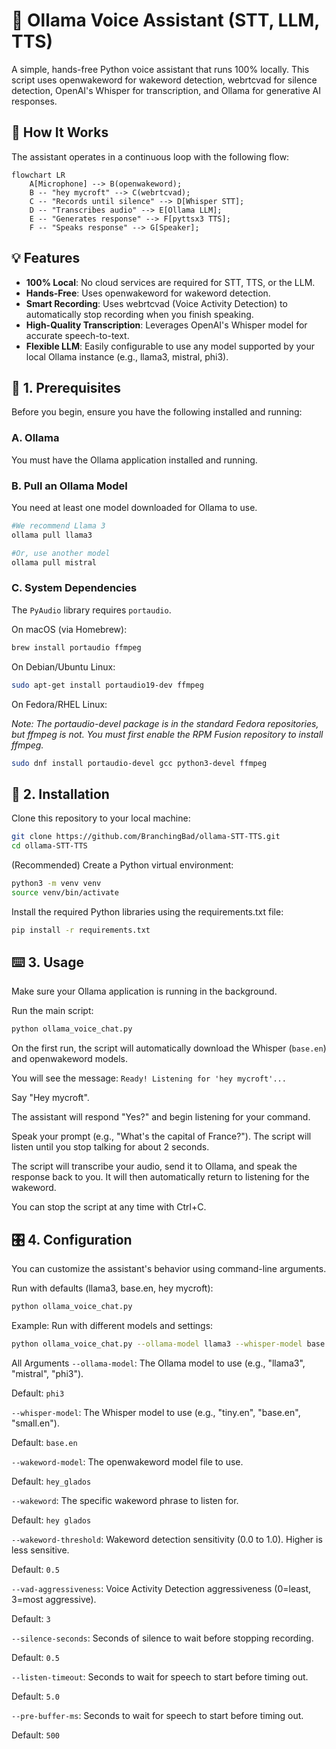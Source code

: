 # 🤖 Ollama Voice Assistant (STT, LLM, TTS)

A simple, hands-free Python voice assistant that runs 100% locally. This script uses openwakeword for wakeword detection, webrtcvad for silence detection, OpenAI's Whisper for transcription, and Ollama for generative AI responses.

## 🧩 How It Works

The assistant operates in a continuous loop with the following flow:

```mermaid
flowchart LR
    A[Microphone] --> B(openwakeword);
    B -- "hey mycroft" --> C(webrtcvad);
    C -- "Records until silence" --> D[Whisper STT];
    D -- "Transcribes audio" --> E[Ollama LLM];
    E -- "Generates response" --> F[pyttsx3 TTS];
    F -- "Speaks response" --> G[Speaker];
```

## 💡 Features
- **100% Local**: No cloud services are required for STT, TTS, or the LLM.
- **Hands-Free**: Uses openwakeword for wakeword detection.
- **Smart Recording**: Uses webrtcvad (Voice Activity Detection) to automatically stop recording when you finish speaking.
- **High-Quality Transcription**: Leverages OpenAI's Whisper model for accurate speech-to-text.
- **Flexible LLM**: Easily configurable to use any model supported by your local Ollama instance (e.g., llama3, mistral, phi3).

## 🔩 1. Prerequisites

Before you begin, ensure you have the following installed and running:

### A. Ollama

You must have the Ollama application installed and running.

### B. Pull an Ollama Model

You need at least one model downloaded for Ollama to use.
```bash 
#We recommend Llama 3
ollama pull llama3

#Or, use another model
ollama pull mistral
```

### C. System Dependencies

The ``PyAudio`` library requires ``portaudio``.

On macOS (via Homebrew):
```bash
brew install portaudio ffmpeg
```

On Debian/Ubuntu Linux:
```bash
sudo apt-get install portaudio19-dev ffmpeg
```

On Fedora/RHEL Linux:

_Note: The portaudio-devel package is in the standard Fedora repositories, but ffmpeg is not. You must first enable the RPM Fusion repository to install ffmpeg._

```bash
sudo dnf install portaudio-devel gcc python3-devel ffmpeg
```

## 🔧 2. Installation

Clone this repository to your local machine:
```bash
git clone https://github.com/BranchingBad/ollama-STT-TTS.git
cd ollama-STT-TTS
```

(Recommended) Create a Python virtual environment:
```bash
python3 -m venv venv
source venv/bin/activate
```

Install the required Python libraries using the requirements.txt file:
```bash
pip install -r requirements.txt
```

## ⌨️ 3. Usage

Make sure your Ollama application is running in the background.

Run the main script:
```bash
python ollama_voice_chat.py
```

On the first run, the script will automatically download the Whisper (``base.en``) and openwakeword models.

You will see the message: ``Ready! Listening for 'hey mycroft'...``

Say "Hey mycroft".

The assistant will respond "Yes?" and begin listening for your command.

Speak your prompt (e.g., "What's the capital of France?"). The script will listen until you stop talking for about 2 seconds.

The script will transcribe your audio, send it to Ollama, and speak the response back to you. It will then automatically return to listening for the wakeword.

You can stop the script at any time with Ctrl+C.

## 🎛️ 4. Configuration

You can customize the assistant's behavior using command-line arguments.

Run with defaults (llama3, base.en, hey mycroft):
```Bash
python ollama_voice_chat.py
```
Example: Run with different models and settings:
```Bash
python ollama_voice_chat.py --ollama-model llama3 --whisper-model base.en --wakeword-model "hey_glados" --wakeword "hey glados" --vad-aggressiveness 2 
```

All Arguments
``--ollama-model``: The Ollama model to use (e.g., "llama3", "mistral", "phi3").

Default: ``phi3``

``--whisper-model``: The Whisper model to use (e.g., "tiny.en", "base.en", "small.en").

Default: ``base.en``

``--wakeword-model``: The openwakeword model file to use.

Default: ``hey_glados``

``--wakeword``: The specific wakeword phrase to listen for.

Default: ``hey glados``

``--wakeword-threshold``: Wakeword detection sensitivity (0.0 to 1.0). Higher is less sensitive.

Default: ``0.5``

``--vad-aggressiveness``: Voice Activity Detection aggressiveness (0=least, 3=most aggressive).

Default: ``3``

``--silence-seconds``: Seconds of silence to wait before stopping recording.

Default: ``0.5``

``--listen-timeout``: Seconds to wait for speech to start before timing out.

Default: ``5.0``

``--pre-buffer-ms``: Seconds to wait for speech to start before timing out.

Default: ``500``